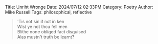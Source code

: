 Title: Unriht Wronge
Date: 2024/07/12 02:33PM
Category: Poetry
Author: Mike Russell
Tags: philosophical, reflective

> 'Tis not sin if not in ken<br>
> Wist ye not thou fell men<br>
> Blithe none obliged fact disguised<br>
> Alas mustn't truth be learnt?